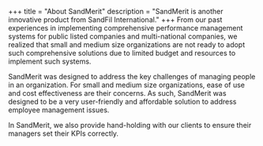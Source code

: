 +++
title = "About SandMerit"
description = "SandMerit is another innovative product from SandFil International."
+++
From our past experiences in implementing comprehensive performance management systems for public listed companies and multi-national companies, we realized that small and medium size organizations are not ready to adopt such comprehensive solutions due to limited budget and resources to implement such systems.

SandMerit was designed to address the key challenges of managing people in an organization. For small and medium size organizations, ease of use and cost effectiveness are their concerns. As such, SandMerit was designed to be a very user-friendly and affordable solution to address employee management issues.

In SandMerit, we also provide hand-holding with our clients to ensure their managers set their KPIs correctly.
